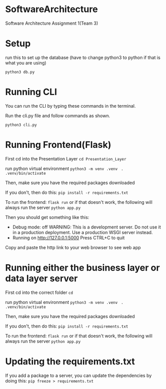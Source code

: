 # SoftwareArchitecture

Software Architecture Assignment 1(Team 3)

# Setup

run this to set up the database (have to change python3 to python if that is what you are using)

`python3 db.py`

# Running CLI

You can run the CLI by typing these commands in the terminal.

Run the cli.py file and follow commands as shown.

`python3 cli.py`

# Running Frontend(Flask)

First cd into the Presentation Layer
`cd Presentation_Layer`

run python virtual environment
`python3 -m venv .venv `
`. .venv/bin/activate`

Then, make sure you have the required packages downloaded

If you don't, then do this:
`pip install -r requirements.txt`

To run the frontend:
`flask run`
or if that doesn't work, the following will always run the server
`python app.py` 

Then you should get something like this:

- Debug mode: off
  WARNING: This is a development server. Do not use it in a production deployment. Use a production WSGI server instead.
- Running on http://127.0.0.1:5000
  Press CTRL+C to quit

Copy and paste the http link to your web browser to see web app

# Running either the business layer or data layer server
First cd into the correct folder
`cd`

run python virtual environment
`python3 -m venv .venv `
`. .venv/bin/activate`

Then, make sure you have the required packages downloaded

If you don't, then do this:
`pip install -r requirements.txt`

To run the frontend:
`flask run` 
or if that doesn't work, the following will always run the server
`python app.py` 

# Updating the requirements.txt 
If you add a package to a server, you can update the dependencies by doing this:
`pip freeze > requirements.txt`